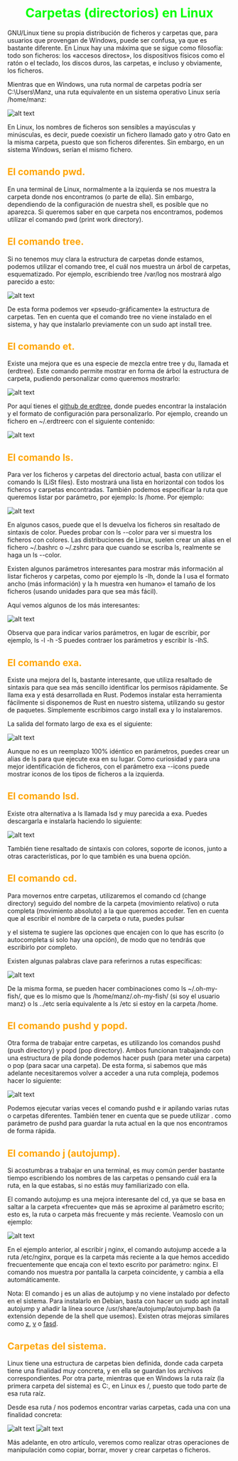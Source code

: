 # <span style="color:lime"><center>Carpetas (directorios) en Linux</center></span>

GNU/Linux tiene su propia distribución de ficheros y carpetas que, para usuarios que provengan de Windows, puede ser confusa, ya que es bastante diferente. En Linux hay una máxima que se sigue como filosofía: todo son ficheros: los «accesos directos», los dispositivos físicos como el ratón o el teclado, los discos duros, las carpetas, e incluso y obviamente, los ficheros.

Mientras que en Windows, una ruta normal de carpetas podría ser C:\Users\Manz, una ruta equivalente en un sistema operativo Linux sería /home/manz:

![alt text](./imagenes-carpetas-en-linux/carpetas-windows-linux.png)

En Linux, los nombres de ficheros son sensibles a mayúsculas y minúsculas, es decir, puede coexistir un fichero llamado gato y otro Gato en la misma carpeta, puesto que son ficheros diferentes. Sin embargo, en un sistema Windows, serían el mismo fichero.

## <span style="color:orange">El comando pwd.</span>
En una terminal de Linux, normalmente a la izquierda se nos muestra la carpeta donde nos encontramos (o parte de ella). Sin embargo, dependiendo de la configuración de nuestra shell, es posible que no aparezca. Si queremos saber en que carpeta nos encontramos, podemos utilizar el comando pwd (print work directory).

## <span style="color:orange">El comando tree.</span>
Si no tenemos muy clara la estructura de carpetas donde estamos, podemos utilizar el comando tree, el cuál nos muestra un árbol de carpetas, esquematizado. Por ejemplo, escribiendo tree /var/log nos mostrará algo parecido a esto:

![alt text](./imagenes-carpetas-en-linux/image.png)

De esta forma podemos ver «pseudo-gráficamente» la estructura de carpetas. Ten en cuenta que el comando tree no viene instalado en el sistema, y hay que instalarlo previamente con un sudo apt install tree.

## <span style="color:orange">El comando et.</span>
Existe una mejora que es una especie de mezcla entre tree y du, llamada et (erdtree). Este comando permite mostrar en forma de árbol la estructura de carpeta, pudiendo personalizar como queremos mostrarlo:

![alt text](./imagenes-carpetas-en-linux/image-1.png)

Por aquí tienes el [github de erdtree](https://github.com/solidiquis/erdtree), donde puedes encontrar la instalación y el formato de configuración para personalizarlo. Por ejemplo, creando un fichero en ~/.erdtreerc con el siguiente contenido:

![alt text](./imagenes-carpetas-en-linux/image-2.png)

## <span style="color:orange">El comando ls.</span>
Para ver los ficheros y carpetas del directorio actual, basta con utilizar el comando ls (LiSt files). Esto mostrará una lista en horizontal con todos los ficheros y carpetas encontradas. También podemos especificar la ruta que queremos listar por parámetro, por ejemplo: ls /home. Por ejemplo:

![alt text](./imagenes-carpetas-en-linux/image-3.png)

En algunos casos, puede que el ls devuelva los ficheros sin resaltado de sintaxis de color. Puedes probar con ls --color para ver si muestra los ficheros con colores. Las distribuciones de Linux, suelen crear un alias en el fichero ~/.bashrc o ~/.zshrc para que cuando se escriba ls, realmente se haga un ls --color.

Existen algunos parámetros interesantes para mostrar más información al listar ficheros y carpetas, como por ejemplo ls -lh, donde la l usa el formato ancho (más información) y la h muestra «en humano» el tamaño de los ficheros (usando unidades para que sea más fácil).

Aquí vemos algunos de los más interesantes:

![alt text](./imagenes-carpetas-en-linux/image-4.png)

Observa que para indicar varios parámetros, en lugar de escribir, por ejemplo, ls -l -h -S puedes contraer los parámetros y escribir ls -lhS.

## <span style="color:orange">El comando exa.</span>
Existe una mejora del ls, bastante interesante, que utiliza resaltado de sintaxis para que sea más sencillo identificar los permisos rápidamente. Se llama exa y está desarrollada en Rust. Podemos instalar esta herramienta fácilmente si disponemos de Rust en nuestro sistema, utilizando su gestor de paquetes. Simplemente escribimos cargo install exa y lo instalaremos.

La salida del formato largo de exa es el siguiente:

![alt text](./imagenes-carpetas-en-linux/image-5.png)

Aunque no es un reemplazo 100% idéntico en parámetros, puedes crear un alias de ls para que ejecute exa en su lugar. Como curiosidad y para una mejor identificación de ficheros, con el parámetro exa --icons puede mostrar iconos de los tipos de ficheros a la izquierda.

## <span style="color:orange">El comando lsd.</span>
Existe otra alternativa a ls llamada lsd y muy parecida a exa. Puedes descargarla e instalarla haciendo lo siguiente:

![alt text](./imagenes-carpetas-en-linux/image-6.png)

También tiene resaltado de sintaxis con colores, soporte de iconos, junto a otras características, por lo que también es una buena opción.

## <span style="color:orange">El comando cd.</span>
Para movernos entre carpetas, utilizaremos el comando cd (change directory) seguido del nombre de la carpeta (movimiento relativo) o ruta completa (movimiento absoluto) a la que queremos acceder. Ten en cuenta que al escribir el nombre de la carpeta o ruta, puedes pulsar

y el sistema te sugiere las opciones que encajen con lo que has escrito (o autocompleta si solo hay una opción), de modo que no tendrás que escribirlo por completo.

Existen algunas palabras clave para referirnos a rutas específicas:

![alt text](./imagenes-carpetas-en-linux/image-7.png)

De la misma forma, se pueden hacer combinaciones como ls ~/.oh-my-fish/, que es lo mismo que ls /home/manz/.oh-my-fish/ (si soy el usuario manz) o ls ../etc sería equivalente a ls /etc si estoy en la carpeta /home.

## <span style="color:orange">El comando pushd y popd.</span>
Otra forma de trabajar entre carpetas, es utilizando los comandos pushd (push directory) y popd (pop directory). Ambos funcionan trabajando con una estructura de pila donde podemos hacer push (para meter una carpeta) o pop (para sacar una carpeta). De esta forma, si sabemos que más adelante necesitaremos volver a acceder a una ruta compleja, podemos hacer lo siguiente:

![alt text](./imagenes-carpetas-en-linux/image-8.png)

Podemos ejecutar varias veces el comando pushd e ir apilando varias rutas o carpetas diferentes. También tener en cuenta que se puede utilizar . como parámetro de pushd para guardar la ruta actual en la que nos encontramos de forma rápida.

## <span style="color:orange">El comando j (autojump).</span>
Si acostumbras a trabajar en una terminal, es muy común perder bastante tiempo escribiendo los nombres de las carpetas o pensando cuál era la ruta, en la que estabas, si no estás muy familiarizado con ella.

El comando autojump es una mejora interesante del cd, ya que se basa en saltar a la carpeta «frecuente» que más se aproxime al parámetro escrito; esto es, la ruta o carpeta más frecuente y más reciente. Veamoslo con un ejemplo:

![alt text](./imagenes-carpetas-en-linux/image-9.png)

En el ejemplo anterior, al escribir j nginx, el comando autojump accede a la ruta /etc/nginx, porque es la carpeta más reciente a la que hemos accedido frecuentemente que encaja con el texto escrito por parámetro: nginx. El comando nos muestra por pantalla la carpeta coincidente, y cambia a ella automáticamente.

Nota: El comando j es un alias de autojump y no viene instalado por defecto en el sistema. Para instalarlo en Debian, basta con hacer un sudo apt install autojump y añadir la línea source /usr/share/autojump/autojump.bash (la extensión depende de la shell que usemos). Existen otras mejoras similares como [z](https://github.com/rupa/z), [v](https://github.com/rupa/v) o [fasd](https://github.com/clvv/fasd).

## <span style="color:orange">Carpetas del sistema.</span>
Linux tiene una estructura de carpetas bien definida, donde cada carpeta tiene una finalidad muy concreta, y en ella se guardan los archivos correspondientes. Por otra parte, mientras que en Windows la ruta raíz (la primera carpeta del sistema) es C:\, en Linux es /, puesto que todo parte de esa ruta raíz.

Desde esa ruta / nos podemos encontrar varias carpetas, cada una con una finalidad concreta:

![alt text](./imagenes-carpetas-en-linux/image-10.png)
![alt text](./imagenes-carpetas-en-linux/image-11.png)

Más adelante, en otro artículo, veremos como realizar otras operaciones de manipulación como copiar, borrar, mover y crear carpetas o ficheros.

